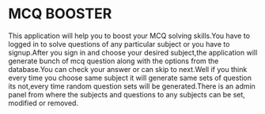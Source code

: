 # MCQ BOOSTER
This application will help you to boost your MCQ solving skills.You have to logged in to solve questions of any particular subject or you have to signup.After you sign in and choose your desired subject,the application will generate bunch of mcq question along with the options from the database.You can check your answer or can skip to next.Well if you think every time you choose same subject it will generate same sets of question its not,every time random question sets will be generated.There is an admin panel from where the subjects and questions to any subjects can be set, modified or removed.
